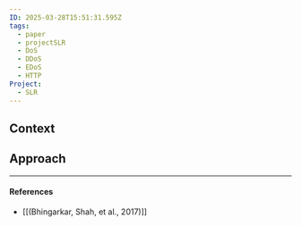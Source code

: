```yaml
---
ID: 2025-03-28T15:51:31.595Z
tags:
  - paper
  - projectSLR
  - DoS
  - DDoS
  - EDoS
  - HTTP
Project:
  - SLR
---
```

## Context



## Approach



---
#### References
- [[(Bhingarkar, Shah, et al., 2017)]]
